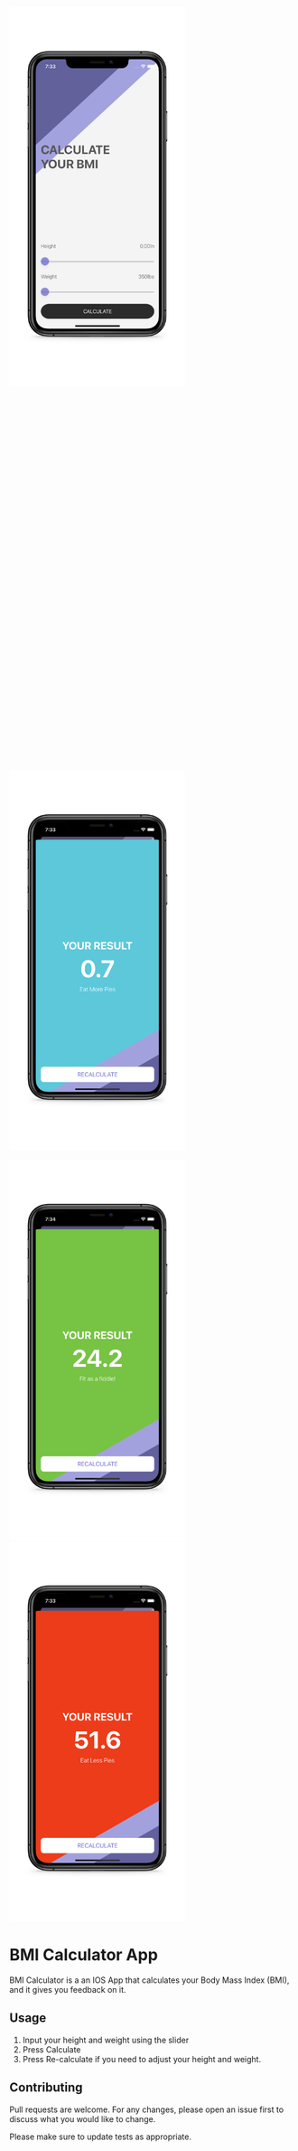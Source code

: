 <img src="./assets/1_.jpg" width="310.5" height="672"/><img style="visibility:hidden;" src="" width="310.5" height="672"/><img src="./assets/4_.jpg" width="310.5" height="672"/>

<img src="./assets/3_.jpg" width="310.5" height="672"><img src="./assets/2_.jpg" width="310.5" height="672">


# BMI Calculator App

BMI Calculator is a an IOS App that calculates your Body Mass Index (BMI), and it gives you feedback on it.


## Usage

1. Input your height and weight using the slider
1. Press Calculate
1. Press Re-calculate if you need to adjust your height and weight.


## Contributing
Pull requests are welcome. For any changes, please open an issue first to discuss what you would like to change.

Please make sure to update tests as appropriate.
